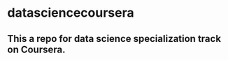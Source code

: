 datasciencecoursera
===================
## This a repo for data science specialization track on Coursera.

